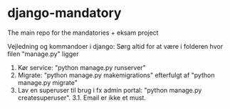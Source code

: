 # django-mandatory
The main repo for the mandatories + eksam project


Vejledning og kommandoer i django:
  Sørg altid for at være i folderen hvor filen "manage.py" ligger
1. Kør service: "python manage.py runserver"
2. Migrate: "python manage.py makemigrations" efterfulgt af "python manage.py migrate"
3. Lav en superuser til brug i fx admin portal: "python manage.py createsuperuser". 
3.1. Email er ikke et must. 
